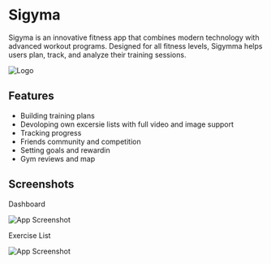 # Sigyma

Sigyma is an innovative fitness app that combines modern technology with advanced workout programs. Designed for all fitness levels, Sigymma helps users plan, track, and analyze their training sessions.

![Logo](https://i.ibb.co/56NQXkG/logo-04.jpg)

## Features

- Building training plans
- Devoloping own excersie lists with full video and image support
- Tracking progress
- Friends community and competition
- Setting goals and rewardin
- Gym reviews and map

## Screenshots

Dashboard

![App Screenshot](https://i.ibb.co/5KjDtHt/Dashboard.png)

Exercise List

![App Screenshot](https://i.ibb.co/YWk0w3S/Exercise-List.png)
